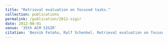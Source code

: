 ```yaml
---
title: "Retrieval evaluation on focused tasks."
collection: publications
permalink: /publication/2012-sigir
date: 2012-08-01
venue: '35th ACM SIGIR'
citation: 'Besnik Fetahu, Ralf Schenkel. Retrieval evaluation on focused tasks. SIGIR 2012: 1135-1136'
---
```


